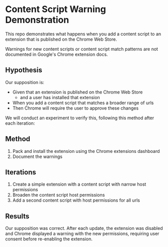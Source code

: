 # Content Script Warning Demonstration

This repo demonstrates what happens when you add a content script to an extension that is published on the Chrome Web Store.

Warnings for new content scripts or content script match patterns are not documented in Google's Chrome extension docs.

## Hypothesis

Our supposition is:

- Given that an extension is published on the Chrome Web Store
  - and a user has installed that extension
- When you add a content script that matches a broader range of urls
- Then Chrome will require the user to approve these changes

We will conduct an experiment to verify this, following this method after each iteration:

## Method

1. Pack and install the extension using the Chrome extensions dashboard
2. Document the warnings

## Iterations

1. Create a simple extension with a content script with narrow host permissions
2. Broaden the content script host permissions
3. Add a second content script with host permissions for all urls

## Results

Our supposition was correct. After each update, the extension was disabled and Chrome displayed a warning with the new permissions, requiring user consent before re-enabling the extension.
